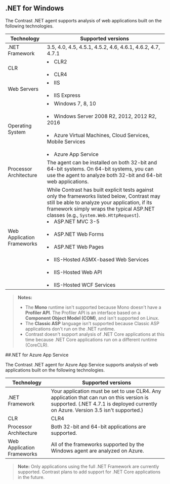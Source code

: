 <!--
title: "Contrast .NET Agent Supported Technology"
description: "Contrast .NET agent supported technology"
tags: "installation agent .NET windows azure supported technology"
-->

## .NET for Windows

The Contrast .NET agent supports analysis of web applications built on the following technologies.

| Technology                 | Supported versions                       |
| -------------------------- | ---------------------------------------- |
| .NET Framework             | 3.5, 4.0, 4.5, 4.5.1, 4.5.2, 4.6, 4.6.1, 4.6.2, 4.7, 4.7.1 |
| CLR                        | <li>CLR2</li> <br/> <li>CLR4</li>                       |
| Web Servers                | <li>IIS</li> <br/> <li>IIS Express</li>                 |
| Operating System           | <li>Windows 7, 8, 10</li><br/> <li>Windows Server 2008 R2, 2012, 2012 R2, 2016</li><br/><li>Azure Virtual Machines, Cloud Services, Mobile Services</li><br/><li> Azure App Service </li> |
| Processor Architecture     | The agent can be installed on both 32-bit and 64-bit systems. On 64-bit systems, you can use the agent to analyze both 32-bit and 64-bit web applications. |
| Web Application Frameworks | While Contrast has built explicit tests against only the frameworks listed below, Contrast may still be able to analyze your application, if its framework simply wraps the typical ASP.NET classes (e.g., `System.Web.HttpRequest`). <br> <li>ASP.NET MVC 3-5</li>  <br/> <li>ASP.NET Web Forms</li><br /> <li>ASP.NET Web Pages</li><br /> <li>IIS-Hosted ASMX-based Web Services</li><br /><li>IIS-Hosted Web API</li><br /><li>IIS-Hosted WCF Services</li> |

>**Notes:** 
> * The **Mono** runtime isn't supported because Mono doesn't have a **Profiler API**. The Profiler API is an interface based on a **Component Object Model (COM)**, and isn't supported on Linux.
> * The **Classic ASP** language isn't supported because Classic ASP applications don't run on the .NET runtime. 
> * Contrast doesn't support analysis of .NET Core applications at this time because .NET Core applications run on a different runtime (CoreCLR).

##.NET for Azure App Service 

The Contrast .NET agent for Azure App Service supports analysis of web applications built on the following technologies.

| Technology                 | Supported versions                       |
| -------------------------- | ---------------------------------------- |
| .NET Framework             | Your application must be set to use CLR4. Any application that can run on this version is supported. (.NET 4.7.1 is deployed currently on Azure. Version 3.5 isn't supported.)  |
| CLR                        | CLR4                       |
| Processor Architecture     | Both 32-bit and 64-bit applications are supported. |
| Web Application Frameworks | All of the frameworks supported by the Windows agent are analyzed on Azure. |


> **Note:** Only applications using the full .NET Framework are currently supported. Contrast plans to add support for .NET Core applications in the future.



